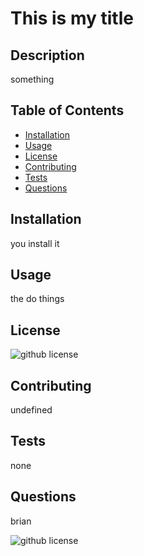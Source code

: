 # This is my title

  ## Description
  something

  ## Table of Contents

  * [Installation](#installation)
  * [Usage](#usage)
  * [License](#license)
  * [Contributing](#contributing)
  * [Tests](#tests)
  * [Questions](#questions)

  ## Installation
  you install it

  ## Usage
  the do things

  ## License
  ![github license](https://img.shields.io/badge/license-Apache2.0-blue)

  ## Contributing
  undefined

  ## Tests
  none
  
  ## Questions
  brian

  ![github license](https://img.shields.io/badge/license-Apache2.0-blue)
